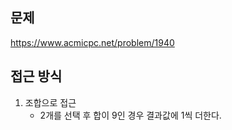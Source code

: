 ## 문제 
https://www.acmicpc.net/problem/1940

## 접근 방식
1. 조합으로 접근
    - 2개를 선택 후 합이 9인 경우 결과값에 1씩 더한다.